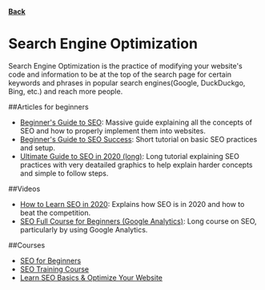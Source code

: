 **[Back](/README.md/)**

# Search Engine Optimization

Search Engine Optimization is the practice of modifying your website's code and information to be at the top of the search page for certain keywords and phrases in popular search engines(Google, DuckDuckgo, Bing, etc.) and reach more people. 

##Articles for beginners
- [Beginner's Guide to SEO](https://moz.com/beginners-guide-to-seo): Massive guide explaining all the concepts of SEO and how to properly implement them into websites.
- [Beginner's Guide to SEO Success](https://ahrefs.com/blog/seo-basics/): Short tutorial on basic SEO practices and setup.
- [Ultimate Guide to SEO in 2020 (long)](https://mangools.com/blog/learn-seo/): Long tutorial explaining SEO practices with very deatailed graphics to help explain harder concepts and simple to follow steps.

##Videos
- [How to Learn SEO in 2020](https://www.youtube.com/watch?v=pBD1C5JxRho): Explains how SEO is in 2020 and how to beat the competition.
- [SEO Full Course for Beginners (Google Analytics)](https://www.youtube.com/watch?v=OYRkIGaP80M): Long course on SEO, particularly by using Google Analytics.

##Courses
- [SEO for Beginners](https://www.udemy.com/course/seo-tutorial/)
- [SEO Training Course](https://www.udemy.com/course/whiteboard-seo/)
- [Learn SEO Basics & Optimize Your Website](https://www.udemy.com/course/what-is-seo/)